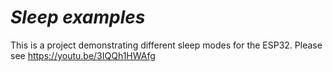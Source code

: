 # _Sleep examples_

This is a project demonstrating different sleep modes for the ESP32.
Please see https://youtu.be/3IQQh1HWAfg
